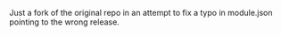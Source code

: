 Just a fork of the original repo in an attempt to fix a typo in module.json pointing to the wrong release.
